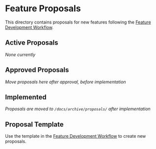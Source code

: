 # Feature Proposals

This directory contains proposals for new features following the [Feature Development Workflow](../guides/feature-development-workflow.md).

## Active Proposals
*None currently*

## Approved Proposals
*Move proposals here after approval, before implementation*

## Implemented
*Proposals are moved to `/docs/archive/proposals/` after implementation*

## Proposal Template

Use the template in the [Feature Development Workflow](../guides/feature-development-workflow.md#21-create-feature-proposal) to create new proposals.